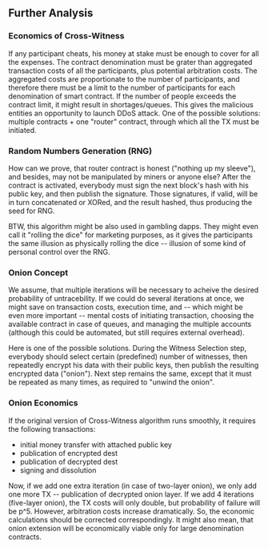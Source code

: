 ## Further Analysis

### Economics of Cross-Witness

If any participant cheats, his money at stake must be enough to cover for all the expenses. The contract denomination must be grater than aggregated transaction costs of all the participants, plus potential arbitration costs. The aggregated costs are proportionate to the number of participants, and therefore there must be a limit to the number of participants for each denomination of smart contract. If the number of people exceeds the contract limit, it might result in shortages/queues. This gives the malicious entities an opportunity to launch DDoS attack. One of the possible solutions: multiple contracts + one "router" contract, through which all the TX must be initiated.

### Random Numbers Generation (RNG)

How can we prove, that router contract is honest ("nothing up my sleeve"), and besides, may not be manipulated by miners or anyone else?
After the contract is activated, everybody must sign the next block's hash with his public key, and then publish the signature. Those signatures, if valid, will be in turn concatenated or XORed, and the result hashed, thus producing the seed for RNG.

BTW, this algorithm might be also used in gambling dapps. They might even call it "rolling the dice" for marketing purposes, as it gives the participants the same illusion as physically rolling the dice -- illusion of some kind of personal control over the RNG.

### Onion Concept

We assume, that multiple iterations will be necessary to acheive the desired probability of untracebility. If we could do several iterations at once, we might save on transaction costs, execution time, and -- which might be even more important -- mental costs of initiating transaction, choosing the available contract in case of queues, and managing the multiple accounts (although this could be automated, but still requires external overhead).

Here is one of the possible solutions. During the Witness Selection step, everybody should select certain (predefined) number of witnesses, then repeatedly encrypt his data with their public keys, then publish the resulting encrypted data ("onion"). Next step remains the same, except that it must be repeated as many times, as required to "unwind the onion".

### Onion Economics

If the original version of Cross-Witness algorithm runs smoothly, it requires the following transactions: 
- initial money transfer with attached public key
- publication of encrypted dest
- publication of decrypted dest
- signing and dissolution

Now, if we add one extra iteration (in case of two-layer onion), we only add one more TX -- publication of decrypted onion layer. If we add 4 iterations (five-layer onion), the TX costs will only double, but probability of failure will be p^5. However, arbitration costs increase dramatically. So, the economic calculations should be corrected correspondingly. It might also mean, that onion extension will be economically viable only for large denomination contracts.
